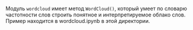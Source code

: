 Модуль ```wordcloud``` имеет метод ```WordCloud()```, который умеет по словарю частотности слов строить понятное и интерпретируемое облако слов. Пример находится в wordcloud.ipynb в этой директории.
